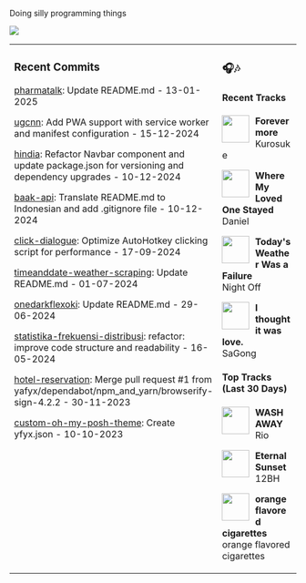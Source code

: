Doing silly programming things

<img src="https://skillicons.dev/icons?i=golang,php,python,typescript,nodejs,laravel,nextjs,react,tailwind,prisma,supabase,figma,mongodb,mysql,postgresql" />

<table><tr>
<td valign="top" width="50%">

### Recent Commits

<!-- recent_commits starts -->
[pharmatalk](https://github.com/yafyx/pharmatalk/commit/029c5a25a2754eb9b5dc1d95e6d6617bb2b1fbb8): Update README.md - 13-01-2025

[ugcnn](https://github.com/yafyx/ugcnn/commit/d9ccf18ee1bd880d75222dbdc9738d7c1c195649): Add PWA support with service worker and manifest configuration - 15-12-2024

[hindia](https://github.com/yafyx/hindia/commit/bb54c060ae47e2b23a024e23b630407105e8f54d): Refactor Navbar component and update package.json for versioning and dependency upgrades - 10-12-2024

[baak-api](https://github.com/yafyx/baak-api/commit/ed24a3d7c406d210b197fae964a785f52bbc3837): Translate README.md to Indonesian and add .gitignore file - 10-12-2024

[click-dialogue](https://github.com/yafyx/click-dialogue/commit/a24adcbd56d31a8cb8dbc8b8560f4e2f8c0324a1): Optimize AutoHotkey clicking script for performance - 17-09-2024

[timeanddate-weather-scraping](https://github.com/yafyx/timeanddate-weather-scraping/commit/7b114d739f870b5ea486fe05adb33b177ac5ad7c): Update README.md - 01-07-2024

[onedarkflexoki](https://github.com/yafyx/onedarkflexoki/commit/13db08acb9f7e7a50ff2192e626e484533f67175): Update README.md - 29-06-2024

[statistika-frekuensi-distribusi](https://github.com/yafyx/statistika-frekuensi-distribusi/commit/83eee4d905146aed84436041597fa2158661c7ac): refactor: improve code structure and readability - 16-05-2024

[hotel-reservation](https://github.com/yafyx/hotel-reservation/commit/0fc47e5392fc00b751454734f3da941d5d8d79cb): Merge pull request #1 from yafyx/dependabot/npm_and_yarn/browserify-sign-4.2.2 - 30-11-2023

[custom-oh-my-posh-theme](https://github.com/yafyx/custom-oh-my-posh-theme/commit/70f613102821766ad2a5f408404d9c111197f21b): Create yfyx.json - 10-10-2023
<!-- recent_commits ends -->

</td>
<td valign="top" width="50%">

### 🎧🎶

#### Recent Tracks

<!-- recent_tracks starts -->
<img src="https://lastfm.freetls.fastly.net/i/u/300x300/9e7122767a0005c68695d73cf3495596.png" width="48" height="48" align="left" style="margin-right: 10px;"/>**Forevermore**<br>Kurosuke<br clear="left">

<img src="https://lastfm.freetls.fastly.net/i/u/300x300/dbc08bd2d3ee4853670c6d494b49720e.jpg" width="48" height="48" align="left" style="margin-right: 10px;"/>**Where My Loved One Stayed**<br>Daniel<br clear="left">

<img src="https://lastfm.freetls.fastly.net/i/u/300x300/4088db0b9c4b617f106c74fcd092c842.jpg" width="48" height="48" align="left" style="margin-right: 10px;"/>**Today's Weather Was a Failure**<br>Night Off<br clear="left">

<img src="https://lastfm.freetls.fastly.net/i/u/300x300/4e6373bc40263e010a6a776b0772f63f.jpg" width="48" height="48" align="left" style="margin-right: 10px;"/>**I thought it was love.**<br>SaGong<br clear="left">
<!-- recent_tracks ends -->

#### Top Tracks (Last 30 Days)

<!-- top_tracks starts -->
<img src="https://lastfm.freetls.fastly.net/i/u/300x300/2a96cbd8b46e442fc41c2b86b821562f.png" width="48" height="48" align="left" style="margin-right: 10px;"/>**WASH AWAY**<br>Rio<br clear="left">

<img src="https://lastfm.freetls.fastly.net/i/u/300x300/2a96cbd8b46e442fc41c2b86b821562f.png" width="48" height="48" align="left" style="margin-right: 10px;"/>**Eternal Sunset**<br>12BH<br clear="left">

<img src="https://lastfm.freetls.fastly.net/i/u/300x300/2a96cbd8b46e442fc41c2b86b821562f.png" width="48" height="48" align="left" style="margin-right: 10px;"/>**orange flavored cigarettes**<br>orange flavored cigarettes<br clear="left">
<!-- top_tracks ends -->

</td>
</tr></table>
